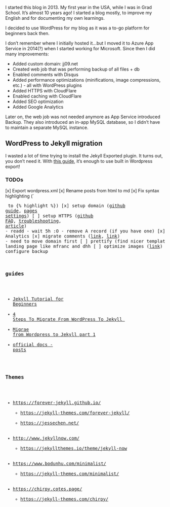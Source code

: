 I started this blog in 2013. My first year in the USA, while I was in Grad School. It’s almost 10 years ago! I started a blog mostly, to improve my English and for documenting my own learnings.

I decided to use WordPress for my blog as it was a to-go platform for beginners back then.

I don’t remember where I initially hosted it…but I moved it to Azure App Service in 2014(?) when I started working for Microsoft. Since then I did many improvements:
* Added custom domain: jj09.net
* Created web job that was performing backup of all files + db
* Enabled comments with Disqus
* Added performance optimizations (minifications, image compressions, etc.) - all with WordPress plugins
* Added HTTPS with CloudFlare
* Enabled caching with CloudFlare
* Added SEO optimization
* Added Google Analytics

Later on, the web job was not needed anymore as App Service introduced Backup. They also introduced an in-app MySQL database, so I didn’t have to maintain a separate MySQL instance.

## WordPress to Jekyll migration
I wasted a lot of time trying to install the Jekyll Exported plugin.
It turns out, you don’t need it. With [this guide](https://dev.to/rupeshtiwari/importing-wordpress-or-blogger-blogs-to-jekyll-blog-mpg), it’s enough to use built in Wordpress export!

### TODOs

[x] Export wordpress.xml
[x] Rename posts from html to md
[x] Fix syntax highlighting (`<pre> to {% highlight %})
[x] setup domain ([github guide](https://docs.github.com/en/pages/configuring-a-custom-domain-for-your-github-pages-site/managing-a-custom-domain-for-your-github-pages-site), [pages settings](https://github.com/jj09/jj09.github.io/settings/pages))
[ ] setup HTTPS ([github FAQ](https://docs.github.com/en/pages/getting-started-with-github-pages/securing-your-github-pages-site-with-https), [troubleshooting](https://docs.github.com/en/pages/configuring-a-custom-domain-for-your-github-pages-site/troubleshooting-custom-domains-and-github-pages#https-errors), [article](https://timeandupdate.com/2018/05/custom-domain-in-github-page-support-https/))
    - readd
    - wait 5h :O
    - remove A record (if you have one)
[x] Add Google Analytics
[x] migrate comments ([link](https://desiredpersona.com/disqus-comments-jekyll/), [link](https://jj09.disqus.com/admin/install/platforms/universalcode/)) - need to move domain first
[ ] prettify (find nicer template?)
[ ] have landing page like mfranc and dhh
[ ] optimize images ([link](https://jetholt.com/automatic-image-optimisation/))
[ ] configure backup

### guides

* [Jekyll Tutorial for Beginners](https://blog.webjeda.com/jekyll-guide/)
* [4 Steps To Migrate From WordPress To Jekyll ](https://blog.webjeda.com/wordpress-to-jekyll-migration/)
* [Migrae from Wordpress to Jekyll part 1](https://blog.floriancourgey.com/2018/11/migrate-from-wordpress-to-jekyll)
* [official docs - posts](https://jekyllrb.com/docs/posts/)

### Themes
* https://forever-jekyll.github.io/
    * https://jekyll-themes.com/forever-jekyll/
    * https://jessechen.net/
* http://www.jekyllnow.com/
    * https://jekyllthemes.io/theme/jekyll-now
* https://www.bodunhu.com/minimalist/
    * https://jekyll-themes.com/minimalist/
* https://chirpy.cotes.page/
    * https://jekyll-themes.com/chirpy/
